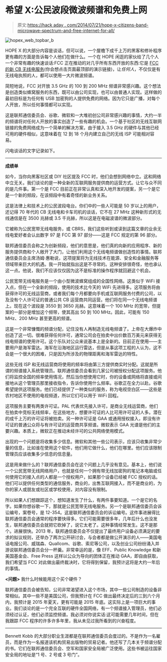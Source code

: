 # 希望 X:公民波段微波频谱和免费上网

> 原文:[https://hack aday . com/2014/07/21/hope-x-citizens-band-microwave-spectrum-and-free-internet-for-all/](https://hackaday.com/2014/07/21/hope-x-citizens-band-microwave-spectrum-and-free-internet-for-all/)

![hopex_web_topbar_b](../Images/c0db67cb0192339c9ed35d537b053b51.png)

HOPE X 的大部分内容是谈话，但可以说，一个屋檐下成千上万的黑客和修补程序更有趣的方面是告诉每个人他们在做什么。一个在 HOPE 闲逛的家伙给了几个人一个非常有趣的快速谈话:FCC 正在推动的对几乎所有东西开放的东西:它是 [FCC 的新 CB 无线电服务](http://www.kobb.bz/)(你会想点击页面最顶部的演示链接)，让*任何人*，不仅仅是有无线电执照的人，都可以使用一大片微波频谱。

简短地说，FCC 对开放 3.5 GHz 的 100 到 200 MHz 频谱非常感兴趣。这个想法是创造类似蜂窝服务的东西，既可以由公司实现，也可以由普通人实现。这样做的最初目标是为任何有 USB 加密狗的人提供免费的网络。因为它只是广播，对每个人开放，所以任何事情都可以实现。

这是联邦通信委员会、谷歌、微软和一大堆初创公司非常感兴趣的事情，大约一半的频谱将对任何人开放的事实创造了一些有趣的机会。一个基于社区的无线互联网链接的免费网络成为一个简单的解决方案，由于接入 3.5 GHz 的硬件与其他已经可用的硬件相似，这意味着在 12 到 18 个月内建立自己的无线 ISP 可能相对容易。

闪电谈话的文字记录如下。

* * *

**成绩单**

如今，当你向黑客社区或 DIY 社区提及 FCC 时，他们会想到网络中立。这和网络中立无关。我们谈论的是一种全新的互联网服务提供商的运营方式。让它与众不同的是几件事。第一个是 FCC 目前正在非常认真和深入地开发的提案，另一个是它是一个新的频段，在该频段中有着奇怪的新业务关系。

这是法律上和技术上的公民波段电台。你们中的一些人可能是 50 岁以上的用户，还记得 70 年代的 CB 无线电和卡车司机的谈话，它不在 27 MHz 这种新形式的无线通信是在 3500 兆赫或 3.5 千兆赫，所以这是在电磁波谱的微波部分。

它被称为公民宽带无线电服务，或 CBRS，我们这些听到或读到这篇文章的业余无线电爱好者会认出数字 97 是 FCC 第 97 部分——这是 FCC 规定的第 96 部分。

联邦通信委员会称之为创新频段，他们的意思是，他们真的向新的应用程序、新的服务提供商和个人敞开了大门，让他们利用这个无线电频谱做创造性的事情。联邦通信委员会主席汤姆·惠勒说，这项提案将为无线技术在能源、安全和金融服务等领域带来巨大的机遇。我一开始就指出这是不寻常的。这种安排很奇怪，他也承认这一点。他说，我们不应该仅仅因为这不是标准的操作程序就回避这个机会。

公民宽带无线电服务是一个由小型微波蜂窝组成的全国性网络。这类似于 WiFi 接入点，但在一个全新的频段，使用的技术比今天的 WiFi 先进得多。这项服务将由获得许可的无线运营商，或者我们每个月都要向手机或互联网服务付费的公司，以及没有个人许可证的普通公共 CB 运营商共同运营。他们将在同一个无线电频谱上。现在这个波段是 3550 到 3650 兆赫。这意味着一个 100 MHz 的宽带，但提案的一部分是增加这个频带，使其高出 50 到 100 MHz。因此，可能有 150 MHz、200 MHz 甚至更高的频谱。

这是一个非常慷慨的频谱分配，记住没有人再制造无线电频谱了。上帝在大爆炸中创造了这一切。很难获得任何许可，通常公司会在拍卖中出价数百万美元来获得无线电频谱的使用许可。这个乐队对公众来说基本上是全新的。目前正在使用——主要用户是海军雷达。海军在沿海地区运行雷达，但是从事这项工程的人认为，这不会是一个很大的困难，只是因为所涉及的物理距离和海军雷达的特性。

这些无线 ISP 和无线运营商将使用的频率将由第三方提供商实时分配。这就是所谓的频谱接入系统管理员。联邦通信委员会看到几家公司被授权分配这项服务。他们将监控全国的频率使用情况，然后当你想使用它时，你的设备或网络将直接或间接地从这个管理员那里接收指令，告诉你使用什么频率。谷歌正在全力以赴。谷歌希望提供这项服务。他们已经提供了一种类似的服务，称为电视空白区——这些是农村地区不使用的电视频道，所以它们可以用于 WiFi 回程。

这项服务主要有两类许可证。PAL 代表优先接入许可，是商业无线运营商，他们在拍卖中竞标无线频率，在这些地方，想要许可证的人比可用许可证的人多。潜在的成千上万的许可证将被拍卖。另一种许可证是 GAA 或通用授权接入，即没有许可证的普通公众将与有许可证的运营商共享频谱。微软表示 GAA 光谱是他们的主要兴趣。本质上，微软正在推动未经许可的公共网络使用模式。

出现的一个问题是将收集多少信息。微软和其他一些公司表示，应该只收集非常少量的信息，比如谁在使用这个软件，他们用它做什么，他们在哪里。他们应该限制管理员应该收集多少信息的信息量。

这是用来做什么的？联邦通信委员会在这个问题上几乎没有意见。基本上，他们说一个公民宽带无线网络用户，也就是任何一个拥有带无线加密狗的笔记本电脑或任何使用它的接入点的人都是一个授权用户，如果那个设备已经被 FCC 授权的话。他们可以提供任何类型的通信服务，商业的，出售互联网接入，而不是商业的，为你的家人或朋友或社区或学校使用，对内容没有限制。

所以如果人们想跟踪这个，想知道发生了什么，有两件事要知道。一个是它的名字。如果你想谷歌一下，那就是公民宽带无线电服务。另一个是联邦通信委员会诉讼编号，案卷号，是 12-354。这是联邦通信委员会的诉讼编号。这件事进展得比联邦通信委员会通常的程序要快得多。它们可能需要很多年，几年后什么也没发生，联邦通信委员会就把它砍掉了，说它太老了。这种事情经常发生。这不是那个。进展很快。2013 年，联邦通信委员会不仅提出了最终用户设备必须满足的要求的拟议规则，还举办了两次公开研讨会，与会者都是做公开演示的人——美国电话电报公司、威瑞森、Quallcom、谷歌、索尼等公司，以及创业公司纷纷涌入并游说联邦通信委员会分一杯羹。非常幸运的是，像 EFF、Public Knowledge 和新美国基金会、Free Press 这样以公众为导向的团体正在推动 GAA，即自由获取，我们希望当 FCC 对此做出最终裁决时，它将得到保留，我预计这将是大约一年后的事情。

**<问题>** 我什么时候能用这个买个硬件？

联邦通信委员会被告知，公司非常渴望进入这个市场，其中一些公司制造的设备非常相似。其中一些不是美国公司，但我预计在 FCC 做出最终决定后的三到六个月内，我预计是 2015 年夏天，更有可能是 2015 年底。这实际上是一项巨大的事业。我们谈论的是一个完全互联的硬件全国网络，有一个频谱接入管理员，他们必须经过认证，他们必须监控频谱。我必须对你说实话:这可能需要几年时间，但在我跟踪 FCC 程序的许多许多年里，我从未见过我所看到的兴奋程度。

* * *

Bennett Kobb 的大部分职业生涯都是在联邦通信委员会度过的。不是作为一名雇员，而是作为一名报道该机构贸易出版物的贸易记者。他还写了几本关于频谱分配的书。它们在联邦通信委员会、空军和国家安全局被广泛使用。这些书被运往国家安全局的地址是“1 号、2 号或 3 号门”。